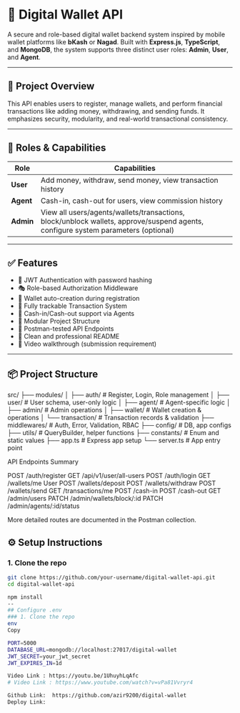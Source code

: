 # 💸 Digital Wallet API

A secure and role-based digital wallet backend system inspired by mobile wallet platforms like **bKash** or **Nagad**. Built with **Express.js**, **TypeScript**, and **MongoDB**, the system supports three distinct user roles: **Admin**, **User**, and **Agent**.

---

## 🎯 Project Overview

This API enables users to register, manage wallets, and perform financial transactions like adding money, withdrawing, and sending funds. It emphasizes security, modularity, and real-world transactional consistency.

---

## 🔑 Roles & Capabilities

| Role      | Capabilities                                                                                                                      |
| --------- | --------------------------------------------------------------------------------------------------------------------------------- |
| **User**  | Add money, withdraw, send money, view transaction history                                                                         |
| **Agent** | Cash-in, cash-out for users, view commission history                                                                              |
| **Admin** | View all users/agents/wallets/transactions, block/unblock wallets, approve/suspend agents, configure system parameters (optional) |

---

## ✅ Features

- 🔐 JWT Authentication with password hashing
- 🎭 Role-based Authorization Middleware
- 🏦 Wallet auto-creation during registration
- 🔁 Fully trackable Transaction System
- 💸 Cash-in/Cash-out support via Agents
- 🧱 Modular Project Structure
- 🧪 Postman-tested API Endpoints
- 📄 Clean and professional README
- 🎥 Video walkthrough (submission requirement)

---

## 📦 Project Structure

src/
├── modules/
│ ├── auth/ # Register, Login, Role management
│ ├── user/ # User schema, user-only logic
│ ├── agent/ # Agent-specific logic
│ ├── admin/ # Admin operations
│ ├── wallet/ # Wallet creation & operations
│ └── transaction/ # Transaction records & validation
├── middlewares/ # Auth, Error, Validation, RBAC
├── config/ # DB, app configs
├── utils/ # QueryBuilder, helper functions
├── constants/ # Enum and static values
├── app.ts # Express app setup
└── server.ts # App entry point

API Endpoints Summary

POST /auth/register
GET /api/v1/user/all-users
POST /auth/login
GET /wallets/me User
POST /wallets/deposit
POST /wallets/withdraw
POST /wallets/send
GET /transactions/me
POST /cash-in
POST /cash-out
GET /admin/users
PATCH /admin/wallets/block/:id
PATCH /admin/agents/:id/status

More detailed routes are documented in the Postman collection.

## ⚙️ Setup Instructions

### 1. Clone the repo

```bash
git clone https://github.com/your-username/digital-wallet-api.git
cd digital-wallet-api

npm install
--
## Configure .env
### 1. Clone the repo
env
Copy

PORT=5000
DATABASE_URL=mongodb://localhost:27017/digital-wallet
JWT_SECRET=your_jwt_secret
JWT_EXPIRES_IN=1d

Video Link : https://youtu.be/1UhuyhLqAfc
# Video Link : https://www.youtube.com/watch?v=vPa81Vvryr4

Github Link:  https://github.com/azir9200/digital-wallet
Deploy Link:


```
